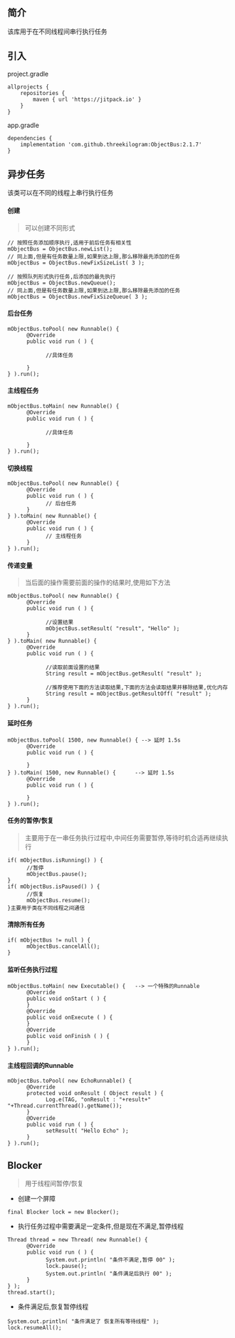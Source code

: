 
## 简介

该库用于在不同线程间串行执行任务
## 引入

project.gradle

```
allprojects {
	repositories {
		maven { url 'https://jitpack.io' }
	}
}
```

app.gradle

```
dependencies {
	implementation 'com.github.threekilogram:ObjectBus:2.1.7'
}
```

## 异步任务

该类可以在不同的线程上串行执行任务

#### 创建

> 可以创建不同形式

```
// 按照任务添加顺序执行,适用于前后任务有相关性
mObjectBus = ObjectBus.newList();
// 同上面,但是有任务数量上限,如果到达上限,那么移除最先添加的任务
mObjectBus = ObjectBus.newFixSizeList( 3 );

// 按照队列形式执行任务,后添加的最先执行
mObjectBus = ObjectBus.newQueue();
// 同上面,但是有任务数量上限,如果到达上限,那么移除最先添加的任务
mObjectBus = ObjectBus.newFixSizeQueue( 3 );
```

#### 后台任务

```
mObjectBus.toPool( new Runnable() {
      @Override
      public void run ( ) {
      
      		//具体任务
      
      }
} ).run();
```

#### 主线程任务

```
mObjectBus.toMain( new Runnable() {
      @Override
      public void run ( ) {
      
      		//具体任务
      
      }
} ).run();
```

#### 切换线程

```
mObjectBus.toPool( new Runnable() {
      @Override
      public void run ( ) {
            // 后台任务
      }
} ).toMain( new Runnable() {
      @Override
      public void run ( ) {
      		// 主线程任务
      }
} ).run();
```

#### 传递变量

> 当后面的操作需要前面的操作的结果时,使用如下方法

```
mObjectBus.toPool( new Runnable() {
      @Override
      public void run ( ) {
      
      		//设置结果
            mObjectBus.setResult( "result", "Hello" );
      }
} ).toMain( new Runnable() {
      @Override
      public void run ( ) {
      
      		//读取前面设置的结果
            String result = mObjectBus.getResult( "result" );
            
            //推荐使用下面的方法读取结果,下面的方法会读取结果并移除结果,优化内存
            String result = mObjectBus.getResultOff( "result" );
      }
} ).run();
```

#### 延时任务

```
mObjectBus.toPool( 1500, new Runnable() { --> 延时 1.5s
      @Override
      public void run ( ) {
      
      }
} ).toMain( 1500, new Runnable() {		--> 延时 1.5s
      @Override
      public void run ( ) {
      
      }
} ).run();
```

#### 任务的暂停/恢复

>主要用于在一串任务执行过程中,中间任务需要暂停,等待时机合适再继续执行

```
if( mObjectBus.isRunning() ) {
	  //暂停
      mObjectBus.pause();
}
if( mObjectBus.isPaused() ) {
	  //恢复
      mObjectBus.resume();
}主要用于类在不同线程之间通信
```

#### 清除所有任务

```
if( mObjectBus != null ) {
      mObjectBus.cancelAll();
}
```

#### 监听任务执行过程

```
mObjectBus.toMain( new Executable() {	--> 一个特殊的Runnable
      @Override
      public void onStart ( ) {
      }
      @Override
      public void onExecute ( ) {
      }
      @Override
      public void onFinish ( ) {
      }
} ).run();
```

#### 主线程回调的Runnable

```
mObjectBus.toPool( new EchoRunnable() {
      @Override
      protected void onResult ( Object result ) {
            Log.e(TAG, "onResult : "+result+" "+Thread.currentThread().getName());
      }
      @Override
      public void run ( ) {
            setResult( "Hello Echo" );
      }
} ).run();
```

## Blocker

> 用于线程间暂停/恢复

- 创建一个屏障

```
final Blocker lock = new Blocker();
```

- 执行任务过程中需要满足一定条件,但是现在不满足,暂停线程

```
Thread thread = new Thread( new Runnable() {
      @Override
      public void run ( ) {
            System.out.println( "条件不满足,暂停 00" );
            lock.pause();
            System.out.println( "条件满足后执行 00" );
      }
} );
thread.start();
```

- 条件满足后,恢复暂停线程

```
System.out.println( "条件满足了 恢复所有等待线程" );
lock.resumeAll();
```

